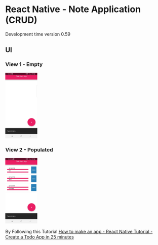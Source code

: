 # React Native - Note Application (CRUD)  
Development time version 0.59  

## UI  
### View 1 - Empty 
<img src="assets/img/note2.jpg" width="20%">  

### View 2 - Populated
<img src="assets/img/note1.jpg" width="20%"> 

By Following this Tutorial 
[How to make an app - React Native Tutorial - Create a Todo App in 25 minutes](https://www.youtube.com/watch?v=xb8uTN3qiUI&t=44s)  

